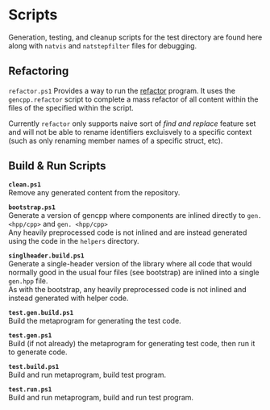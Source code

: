 # Scripts

Generation, testing, and cleanup scripts for the test directory are found here along with `natvis` and `natstepfilter` files for debugging.

## Refactoring

`refactor.ps1` Provides a way to run the [refactor](github.com/Ed94/refactor) program. It uses the `gencpp.refactor` script to complete a mass refactor of all content within the files of the specified within the script.

Currently `refactor` only supports naive sort of *find and replace* feature set and will not be able to rename identifiers excluisvely to a specific context (such as only renaming member names of a specific struct, etc).

## Build & Run Scripts

**`clean.ps1`**  
Remove any generated content from the repository.

**`bootstrap.ps1`**  
Generate a version of gencpp where components are inlined directly to `gen.<hpp/cpp>` and `gen. <hpp/cpp>`  
Any heavily preprocessed code is not inlined and are instead generated using the code in the `helpers` directory.

**`singlheader.build.ps1`**  
Generate a single-header version of the library where all code that would normally good in the usual four files (see bootstrap) are inlined into a single `gen.hpp` file.  
As with the bootstrap, any heavily preprocessed code is not inlined and instead generated with helper code.

**`test.gen.build.ps1`**  
Build the metaprogram for generating the test code.

**`test.gen.ps1`**  
Build (if not already) the metaprogram for generating test code, then run it to generate code.

**`test.build.ps1`**  
Build and run metaprogram, build test program.

**`test.run.ps1`**  
Build and run metaprogram, build and run test program.
